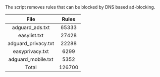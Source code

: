 The script removes rules that can be blocked by DNS based ad-blocking.


| File | Rules |
|:----:|:-----:|
| adguard_ads.txt | 65333 |
| easylist.txt | 27428 |
| adguard_privacy.txt | 22288 |
| easyprivacy.txt | 6299 |
| adguard_mobile.txt | 5352 |
| Total | 126700 |